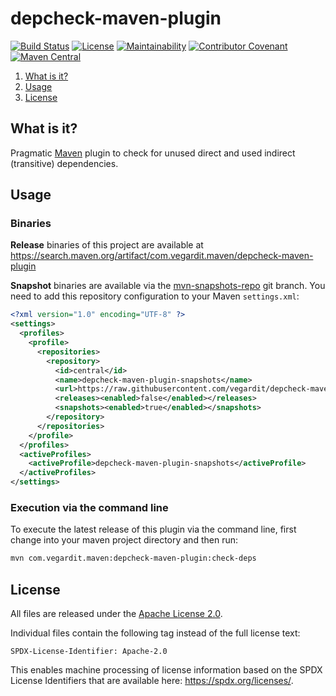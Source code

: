 # depcheck-maven-plugin

[![Build Status](https://img.shields.io/github/workflow/status/vegardit/depcheck-maven-plugin/Build)](https://github.com/vegardit/depcheck-maven-plugin/actions?query=workflow%3A%22Build%22)
[![License](https://img.shields.io/github/license/vegardit/depcheck-maven-plugin.svg?color=blue)](LICENSE.txt)
[![Maintainability](https://api.codeclimate.com/v1/badges/e11923f8b5b6db961f75/maintainability)](https://codeclimate.com/github/vegardit/depcheck-maven-plugin/maintainability)
[![Contributor Covenant](https://img.shields.io/badge/Contributor%20Covenant-v2.0%20adopted-ff69b4.svg)](CODE_OF_CONDUCT.md)
[![Maven Central](https://img.shields.io/maven-central/v/com.vegardit.maven/depcheck-maven-plugin)](https://search.maven.org/artifact/com.vegardit.maven/depcheck-maven-plugin)

1. [What is it?](#what-is-it)
1. [Usage](#usage)
1. [License](#license)


## <a name="what-is-it"></a>What is it?

Pragmatic [Maven](https://maven.apache.org) plugin to check for unused direct and used indirect (transitive) dependencies.


## <a name="usage"></a>Usage

### Binaries

**Release** binaries of this project are available at https://search.maven.org/artifact/com.vegardit.maven/depcheck-maven-plugin

**Snapshot** binaries are available via the [mvn-snapshots-repo](https://github.com/vegardit/depcheck-maven-plugin/tree/mvn-snapshots-repo) git branch. You need to add this repository configuration to your Maven `settings.xml`:

```xml
<?xml version="1.0" encoding="UTF-8" ?>
<settings>
  <profiles>
    <profile>
      <repositories>
        <repository>
          <id>central</id>
          <name>depcheck-maven-plugin-snapshots</name>
          <url>https://raw.githubusercontent.com/vegardit/depcheck-maven-plugin/mvn-snapshots-repo</url>
          <releases><enabled>false</enabled></releases>
          <snapshots><enabled>true</enabled></snapshots>
        </repository>
      </repositories>
    </profile>
  </profiles>
  <activeProfiles>
    <activeProfile>depcheck-maven-plugin-snapshots</activeProfile>
  </activeProfiles>
</settings>
```

### Execution via the command line

To execute the latest release of this plugin via the command line, first change into your maven project directory and then run:

```sh
mvn com.vegardit.maven:depcheck-maven-plugin:check-deps
```


## <a name="license"></a>License

All files are released under the [Apache License 2.0](LICENSE.txt).

Individual files contain the following tag instead of the full license text:
```
SPDX-License-Identifier: Apache-2.0
```

This enables machine processing of license information based on the SPDX License Identifiers that are available here: https://spdx.org/licenses/.
